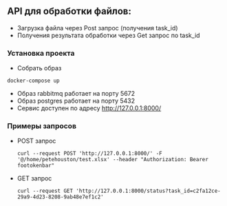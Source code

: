 ## API для обработки файлов:
- Загрузка файла через Post запрос (получения task_id)
- Получения результата обработки через Get запрос по task_id

### Установка проекта

- Собрать образ 
```
docker-compose up
```
- Образ rabbitmq работает на порту 5672
- Образ postgres работает на порту 5432
- Сервис доступен по адресу http://127.0.0.1:8000/

### Примеры запросов

- POST запрос
  ```
  curl --request POST 'http://127.0.0.1:8000/' -F '@/home/petehouston/test.xlsx' --header "Authorization: Bearer footokenbar"
  ```
- GET запрос
  ```
  curl --request GET 'http://127.0.0.1:8000/status?task_id=c2fa12ce-29a9-4d23-8208-9ab48e7ef1c2'
  ```


